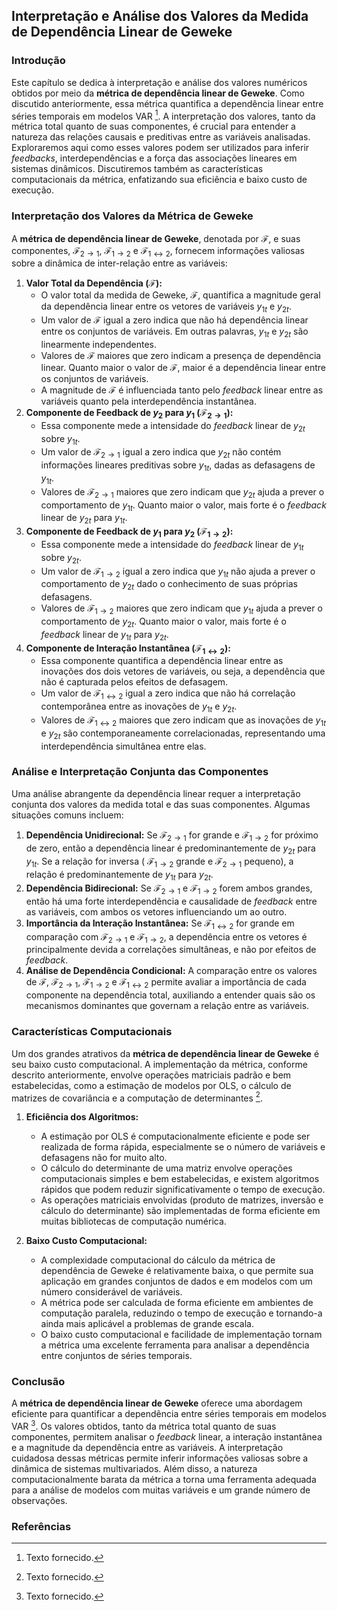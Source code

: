 ## Interpretação e Análise dos Valores da Medida de Dependência Linear de Geweke

### Introdução
Este capítulo se dedica à interpretação e análise dos valores numéricos obtidos por meio da **métrica de dependência linear de Geweke**. Como discutido anteriormente, essa métrica quantifica a dependência linear entre séries temporais em modelos VAR [^1]. A interpretação dos valores, tanto da métrica total quanto de suas componentes, é crucial para entender a natureza das relações causais e preditivas entre as variáveis analisadas. Exploraremos aqui como esses valores podem ser utilizados para inferir *feedbacks*, interdependências e a força das associações lineares em sistemas dinâmicos. Discutiremos também as características computacionais da métrica, enfatizando sua eficiência e baixo custo de execução.

### Interpretação dos Valores da Métrica de Geweke
A **métrica de dependência linear de Geweke**, denotada por $\mathcal{F}$, e suas componentes, $\mathcal{F}_{2 \rightarrow 1}$, $\mathcal{F}_{1 \rightarrow 2}$ e $\mathcal{F}_{1 \leftrightarrow 2}$, fornecem informações valiosas sobre a dinâmica de inter-relação entre as variáveis:
1.  **Valor Total da Dependência ($\mathcal{F}$):**
    *   O valor total da medida de Geweke, $\mathcal{F}$, quantifica a magnitude geral da dependência linear entre os vetores de variáveis $y_{1t}$ e $y_{2t}$.
    *   Um valor de $\mathcal{F}$ igual a zero indica que não há dependência linear entre os conjuntos de variáveis. Em outras palavras,  $y_{1t}$ e $y_{2t}$ são linearmente independentes.
    *   Valores de $\mathcal{F}$ maiores que zero indicam a presença de dependência linear. Quanto maior o valor de $\mathcal{F}$, maior é a dependência linear entre os conjuntos de variáveis.
    *   A magnitude de $\mathcal{F}$ é influenciada tanto pelo *feedback* linear entre as variáveis quanto pela interdependência instantânea.
2.  **Componente de Feedback de $y_2$ para $y_1$ ($\mathcal{F}_{2 \rightarrow 1}$):**
    *   Essa componente mede a intensidade do *feedback* linear de $y_{2t}$ sobre $y_{1t}$.
    *   Um valor de $\mathcal{F}_{2 \rightarrow 1}$ igual a zero indica que $y_{2t}$ não contém informações lineares preditivas sobre $y_{1t}$, dadas as defasagens de $y_{1t}$.
    *   Valores de $\mathcal{F}_{2 \rightarrow 1}$ maiores que zero indicam que $y_{2t}$ ajuda a prever o comportamento de $y_{1t}$. Quanto maior o valor, mais forte é o *feedback* linear de $y_{2t}$ para $y_{1t}$.
3.  **Componente de Feedback de $y_1$ para $y_2$ ($\mathcal{F}_{1 \rightarrow 2}$):**
    *   Essa componente mede a intensidade do *feedback* linear de $y_{1t}$ sobre $y_{2t}$.
    *   Um valor de $\mathcal{F}_{1 \rightarrow 2}$ igual a zero indica que $y_{1t}$ não ajuda a prever o comportamento de $y_{2t}$ dado o conhecimento de suas próprias defasagens.
    *   Valores de $\mathcal{F}_{1 \rightarrow 2}$ maiores que zero indicam que $y_{1t}$ ajuda a prever o comportamento de $y_{2t}$. Quanto maior o valor, mais forte é o *feedback* linear de $y_{1t}$ para $y_{2t}$.
4.  **Componente de Interação Instantânea ($\mathcal{F}_{1 \leftrightarrow 2}$):**
    *   Essa componente quantifica a dependência linear entre as inovações dos dois vetores de variáveis, ou seja, a dependência que não é capturada pelos efeitos de defasagem.
    *   Um valor de $\mathcal{F}_{1 \leftrightarrow 2}$ igual a zero indica que não há correlação contemporânea entre as inovações de $y_{1t}$ e $y_{2t}$.
    *   Valores de $\mathcal{F}_{1 \leftrightarrow 2}$ maiores que zero indicam que as inovações de $y_{1t}$ e $y_{2t}$ são contemporaneamente correlacionadas, representando uma interdependência simultânea entre elas.

### Análise e Interpretação Conjunta das Componentes
Uma análise abrangente da dependência linear requer a interpretação conjunta dos valores da medida total e das suas componentes. Algumas situações comuns incluem:
1. **Dependência Unidirecional:** Se $\mathcal{F}_{2 \rightarrow 1}$ for grande e $\mathcal{F}_{1 \rightarrow 2}$ for próximo de zero, então a dependência linear é predominantemente de $y_{2t}$ para $y_{1t}$. Se a relação for inversa ( $\mathcal{F}_{1 \rightarrow 2}$ grande e $\mathcal{F}_{2 \rightarrow 1}$ pequeno), a relação é predominantemente de $y_{1t}$ para $y_{2t}$.
2.  **Dependência Bidirecional:** Se $\mathcal{F}_{2 \rightarrow 1}$ e $\mathcal{F}_{1 \rightarrow 2}$ forem ambos grandes, então há uma forte interdependência e causalidade de *feedback* entre as variáveis, com ambos os vetores influenciando um ao outro.
3.  **Importância da Interação Instantânea:** Se $\mathcal{F}_{1 \leftrightarrow 2}$ for grande em comparação com $\mathcal{F}_{2 \rightarrow 1}$ e $\mathcal{F}_{1 \rightarrow 2}$, a dependência entre os vetores é principalmente devida a correlações simultâneas, e não por efeitos de *feedback*.
4.  **Análise de Dependência Condicional:** A comparação entre os valores de $\mathcal{F}$, $\mathcal{F}_{2 \rightarrow 1}$, $\mathcal{F}_{1 \rightarrow 2}$ e $\mathcal{F}_{1 \leftrightarrow 2}$ permite avaliar a importância de cada componente na dependência total, auxiliando a entender quais são os mecanismos dominantes que governam a relação entre as variáveis.

### Características Computacionais
Um dos grandes atrativos da **métrica de dependência linear de Geweke** é seu baixo custo computacional. A implementação da métrica, conforme descrito anteriormente, envolve operações matriciais padrão e bem estabelecidas, como a estimação de modelos por OLS, o cálculo de matrizes de covariância e a computação de determinantes [^1].

1.  **Eficiência dos Algoritmos:**
    *   A estimação por OLS é computacionalmente eficiente e pode ser realizada de forma rápida, especialmente se o número de variáveis e defasagens não for muito alto.
    *   O cálculo do determinante de uma matriz envolve operações computacionais simples e bem estabelecidas, e existem algoritmos rápidos que podem reduzir significativamente o tempo de execução.
    *   As operações matriciais envolvidas (produto de matrizes, inversão e cálculo do determinante) são implementadas de forma eficiente em muitas bibliotecas de computação numérica.

2.  **Baixo Custo Computacional:**
    *   A complexidade computacional do cálculo da métrica de dependência de Geweke é relativamente baixa, o que permite sua aplicação em grandes conjuntos de dados e em modelos com um número considerável de variáveis.
    *   A métrica pode ser calculada de forma eficiente em ambientes de computação paralela, reduzindo o tempo de execução e tornando-a ainda mais aplicável a problemas de grande escala.
    *  O baixo custo computacional e facilidade de implementação tornam a métrica uma excelente ferramenta para analisar a dependência entre conjuntos de séries temporais.

### Conclusão
A **métrica de dependência linear de Geweke** oferece uma abordagem eficiente para quantificar a dependência entre séries temporais em modelos VAR [^1]. Os valores obtidos, tanto da métrica total quanto de suas componentes, permitem analisar o *feedback* linear, a interação instantânea e a magnitude da dependência entre as variáveis. A interpretação cuidadosa dessas métricas permite inferir informações valiosas sobre a dinâmica de sistemas multivariados. Além disso, a natureza computacionalmente barata da métrica a torna uma ferramenta adequada para a análise de modelos com muitas variáveis e um grande número de observações.

### Referências
[^1]: Texto fornecido.
<!-- END -->
